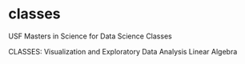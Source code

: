 # classes
USF Masters in Science for Data Science Classes

CLASSES: 
Visualization and Exploratory Data Analysis
Linear Algebra
